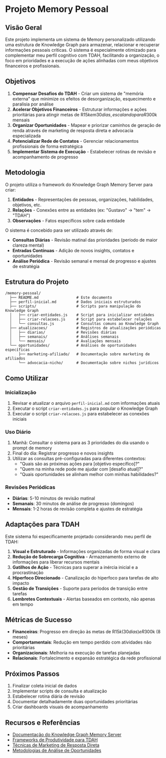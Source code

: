 # Projeto Memory Pessoal

## Visão Geral

Este projeto implementa um sistema de Memory personalizado utilizando uma estrutura de Knowledge Graph para armazenar, relacionar e recuperar informações pessoais críticas. O sistema é especialmente otimizado para complementar meu perfil cognitivo com TDAH, facilitando a organização, o foco em prioridades e a execução de ações alinhadas com meus objetivos financeiros e profissionais.

## Objetivos

1. **Compensar Desafios do TDAH** - Criar um sistema de "memória externa" que minimize os efeitos de desorganização, esquecimento e paralisia por análise
2. **Acelerar Objetivos Financeiros** - Estruturar informações e ações prioritárias para atingir metas de R$15k em 30 dias, escalando para R$300k mensais
3. **Organizar Oportunidades** - Mapear e priorizar caminhos de geração de renda através de marketing de resposta direta e advocacia especializada
4. **Potencializar Rede de Contatos** - Gerenciar relacionamentos profissionais de forma estratégica
5. **Implementar Sistema de Execução** - Estabelecer rotinas de revisão e acompanhamento de progresso

## Metodologia

O projeto utiliza o framework do Knowledge Graph Memory Server para criar:

1. **Entidades** - Representações de pessoas, organizações, habilidades, objetivos, etc.
2. **Relações** - Conexões entre as entidades (ex: "Gustavo" → "tem" → "TDAH")
3. **Observações** - Fatos específicos sobre cada entidade

O sistema é concebido para ser utilizado através de:

- **Consultas Diárias** - Revisão matinal das prioridades (período de maior clareza mental)
- **Entradas Contínuas** - Adição de novos insights, contatos e oportunidades
- **Análise Periódica** - Revisão semanal e mensal de progresso e ajustes de estratégia

## Estrutura do Projeto

```
/memory-pessoal/
  ├── README.md                 # Este documento
  ├── perfil-inicial.md         # Dados iniciais estruturados
  ├── scripts/                  # Scripts para manipulação do Knowledge Graph
  │   ├── criar-entidades.js    # Script para inicializar entidades
  │   ├── criar-relacoes.js     # Script para estabelecer relações
  │   └── consultas.js          # Consultas comuns ao Knowledge Graph
  ├── atualizacoes/             # Registros de atualizações periódicas
  │   ├── diarias/              # Revisões diárias
  │   ├── semanais/             # Análises semanais
  │   └── mensais/              # Avaliações mensais
  └── oportunidades/            # Análises de oportunidades específicas
      ├── marketing-afiliado/   # Documentação sobre marketing de afiliados
      └── advocacia-nicho/      # Documentação sobre nichos jurídicos
```

## Como Utilizar

### Inicialização

1. Revisar e atualizar o arquivo `perfil-inicial.md` com informações atuais
2. Executar o script `criar-entidades.js` para popular o Knowledge Graph
3. Executar o script `criar-relacoes.js` para estabelecer as conexões iniciais

### Uso Diário

1. Manhã: Consultar o sistema para as 3 prioridades do dia usando o prompt de memory
2. Final do dia: Registrar progresso e novos insights
3. Utilizar as consultas pré-configuradas para diferentes contextos:
   - "Quais são as próximas ações para [objetivo específico]?"
   - "Quem na minha rede pode me ajudar com [desafio atual]?"
   - "Quais oportunidades se alinham melhor com minhas habilidades?"

### Revisões Periódicas

- **Diárias**: 5-10 minutos de revisão matinal
- **Semanais**: 30 minutos de análise de progresso (domingos)
- **Mensais**: 1-2 horas de revisão completa e ajustes de estratégia

## Adaptações para TDAH

Este sistema foi especificamente projetado considerando meu perfil de TDAH:

1. **Visual e Estruturado** - Informações organizadas de forma visual e clara
2. **Redução de Sobrecarga Cognitiva** - Armazenamento externo de informações para liberar recursos mentais
3. **Gatilhos de Ação** - Técnicas para superar a inércia inicial e a procrastinação
4. **Hiperfoco Direcionado** - Canalização do hiperfoco para tarefas de alto impacto
5. **Gestão de Transições** - Suporte para períodos de transição entre tarefas
6. **Lembretes Contextuais** - Alertas baseados em contexto, não apenas em tempo

## Métricas de Sucesso

- **Financeiras**: Progresso em direção às metas de R$15k (30 dias) e R$300k (8 meses)
- **Comportamentais**: Redução em tempo perdido com atividades não prioritárias
- **Organizacionais**: Melhoria na execução de tarefas planejadas
- **Relacionais**: Fortalecimento e expansão estratégica da rede profissional

## Próximos Passos

1. Finalizar coleta inicial de dados
2. Implementar scripts de consulta e atualização
3. Estabelecer rotina diária de revisão
4. Documentar detalhadamente duas oportunidades prioritárias
5. Criar dashboards visuais de acompanhamento

## Recursos e Referências

- [Documentação do Knowledge Graph Memory Server](link-para-documentação)
- [Frameworks de Produtividade para TDAH](links-para-recursos)
- [Técnicas de Marketing de Resposta Direta](links-para-recursos)
- [Metodologias de Análise de Oportunidades](links-para-recursos)
